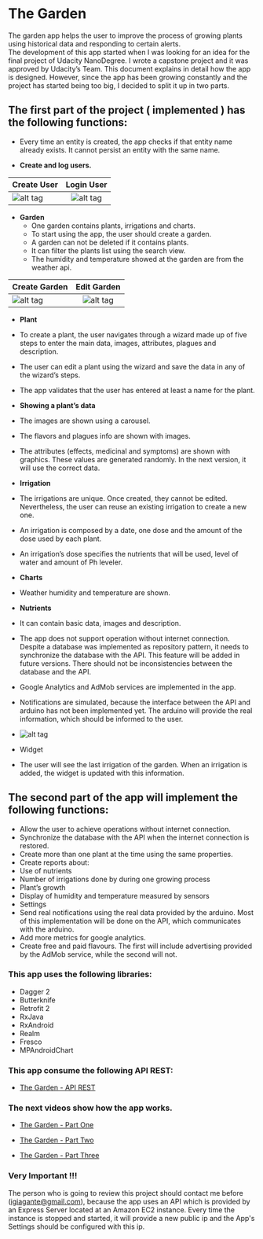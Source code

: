 # The Garden

The garden app helps the user to improve the process of growing plants using historical data and responding to certain alerts.  
The development of this app started when I was looking for an idea for the final project of Udacity NanoDegree. I wrote a capstone project and it was approved by Udacity’s Team. This document explains in detail how the app is designed. However, since the app has been growing constantly and the project has started being too big, I decided to split it up in two parts. 

## The first part of the project **( implemented )** has the following functions:

* Every time an entity is created, the app checks if that entity name already exists. It cannot persist an entity with the same name.

* **Create and log users.**

| Create User                                    | Login User                                 |
| ---------------------------------------------- |:------------------------------------------:|
| ![alt tag](http://i.imgur.com/Dk642M1.gif)     | ![alt tag](http://i.imgur.com/KXzkXzd.gif) |

* **Garden**
  * One garden contains plants, irrigations and charts.
  * To start using the app, the user should create a garden.
  * A garden can not be deleted if it contains plants.
  * It can filter the plants list using the search view.
  * The humidity and temperature showed at the garden are from the weather api.

| Create Garden                                  | Edit Garden                                |
| ---------------------------------------------- |:------------------------------------------:|
| ![alt tag](http://i.imgur.com/H2sDwiX.gif)     | ![alt tag](http://i.imgur.com/ZLycu5F.gif) |

* **Plant**
 * To create a plant, the user navigates through a wizard made up of five steps to enter the main data, images, attributes, plagues and description.
 * The user can edit a plant using the wizard and save the data in any of the wizard’s steps.
 * The app validates that the user has entered at least a name for the plant.

* **Showing a plant’s data**
 * The images are shown using a carousel.
 * The flavors and plagues info are shown with images.
 * The attributes (effects, medicinal and symptoms) are shown with graphics. These values are generated randomly. In the next version, it will use the correct data.

* **Irrigation**
 * The irrigations are unique. Once created, they cannot be edited. Nevertheless, the user can reuse an existing irrigation to create a new one.
 * An irrigation is composed by a date, one dose and the amount of the dose used by each plant.
 * An irrigation’s dose specifies the nutrients that will be used, level of water and amount of Ph leveler.

* **Charts**
 * Weather humidity and temperature are shown.

* **Nutrients**
 * It can contain basic data, images and description.

* The app does not support operation without internet connection. Despite a database was implemented as repository pattern, it needs to synchronize the database with the API. This feature will be added in future versions. There should not be inconsistencies between the database and the API.

* Google Analytics and AdMob services are implemented in the app.

* Notifications are simulated, because the interface between the API and arduino has not been implemented yet. The arduino will provide the real information, which should be informed to the user.

 * ![alt tag](http://i.imgur.com/bkI8xx1m.png) 

* Widget
 * The user will see the last irrigation of the garden. When an irrigation is added, the widget is updated with this information.


## The second part of the app will implement the following functions:

* Allow the user to achieve operations without internet connection.
* Synchronize the database with the API when the internet connection is restored. 
* Create more than one plant at the time using the same properties.
* Create reports about:
 * Use of nutrients
 * Number of irrigations done by during one growing process
 * Plant’s growth
* Display of humidity and temperature measured by sensors
* Settings
* Send real notifications using the real data provided by the arduino. Most of this implementation will be done on the API, which communicates with the arduino.
* Add more metrics for google analytics.
* Create free and paid flavours. The first will include advertising provided by the AdMob service, while the second will not.

### This app uses the following libraries:

* Dagger 2
* Butterknife
* Retrofit 2
* RxJava
* RxAndroid
* Realm
* Fresco
* MPAndroidChart

### This app consume the following API REST:

* [The Garden - API REST](https://github.com/igiagante/garden/)

### The next videos show how the app works.

* [The Garden - Part One](https://www.youtube.com/watch?v=yP9bFCITRE0)

* [The Garden - Part Two](https://www.youtube.com/watch?v=QAB_sROu9fE)

* [The Garden - Part Three](https://www.youtube.com/watch?v=2uze2Hl9L-U)

### Very Important !!!

The person who is going to review this project should contact me before (igiagante@gmail.com), because the app uses an API which is provided by an Express Server located at an Amazon EC2 instance. Every time the instance is stopped and started, it will provide a new public ip and the App's Settings should be configured with this ip.
